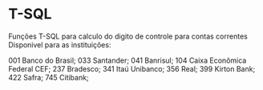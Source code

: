 # T-SQL
 Funções T-SQL para calculo do digito de controle para contas correntes
 Disponivel para as instituições:

001 Banco do Brasil;
033 Santander;
041 Banrisul;
104 Caixa Econômica Federal CEF;
237 Bradesco;
341 Itaú Unibanco;
356 Real;
399 Kirton Bank;
422 Safra;
745 Citibank;
 